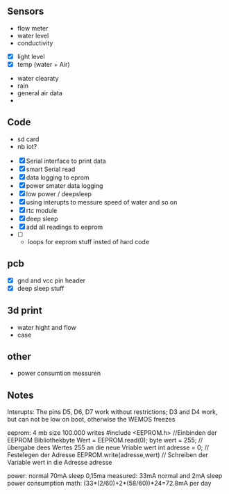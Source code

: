 ## Sensors
-  flow meter
-  water level
-  conductivity
-  [x] light level
-  [x] temp (water + Air)
-  water clearaty
-  rain
-  general air data 
-  

## Code 
-  sd card
-  nb iot?
-  [x] Serial interface to print data
-  [x] smart Serial read
-  [x] data logging to eprom
-  [x] power smater data logging
-  [x] low power / deepsleep
-  [x] using interupts to messure speed of water and so on
-  [x] rtc module
-  [x] deep sleep
-  [x] add all readings to eeprom
-  [ ] -  loops for eeprom stuff insted of hard code

## pcb
-  [x] gnd and vcc pin header
-  [x] deep sleep stuff

## 3d print
-  water hight and flow
-  case

## other
-  power consumtion messuren

## Notes
Interupts: The pins D5, D6, D7 work without restrictions; D3 and D4 work, but can not be low on boot, otherwise the WEMOS freezes

eeprom: 4 mb size 100.000 writes 
        #include <EEPROM.h> //Einbinden der EEPROM Bibliothekbyte 
        Wert = EEPROM.read(0);
        byte wert = 255;            // übergabe dees Wertes 255 an die neue Vriable wert
        int adresse = 0;            // Festelegen der Adresse
        EEPROM.write(adresse,wert)  // Schreiben der Variable wert in die Adresse adresse

power: normal 70mA sleep 0,15ma
        measured: 33mA normal and 2mA sleep
        power consumption math: (33*(2/60)+2*(58/60))*24=72.8mA per day 
